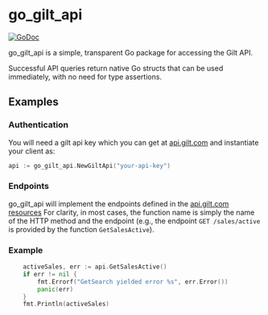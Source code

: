 go_gilt_api
==================

[![GoDoc](https://godoc.org/github.com/infomofo/go_gilt_api?status.png)](https://godoc.org/github.com/infomofo/go_gilt_api)

go_gilt_api is a simple, transparent Go package for accessing the Gilt API. 

Successful API queries return native Go structs that can be used immediately, with no need for type assertions.


Examples
-------------

### Authentication

You will need a gilt api key which you can get at [api.gilt.com](http://api.gilt.com) and instantiate your client as:

````go
api := go_gilt_api.NewGiltApi("your-api-key")
````

### Endpoints

go_gilt_api will implement the endpoints defined in the [api.gilt.com resources](https://dev.gilt.com/documentation/resources.html) For clarity, in most 
cases, the function name is simply the name of the HTTP method and the endpoint 
(e.g., the endpoint `GET /sales/active` is provided by the function `GetSalesActive`).

### Example

````go
	activeSales, err := api.GetSalesActive()
	if err != nil {
		fmt.Errorf("GetSearch yielded error %s", err.Error())
		panic(err)
	}
	fmt.Println(activeSales)
````